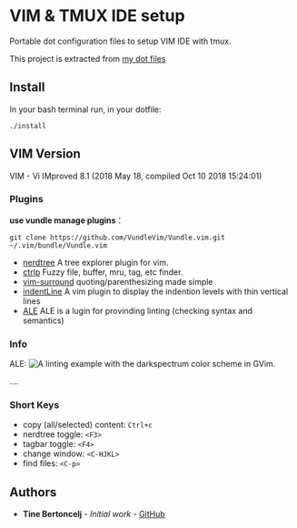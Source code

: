 # VIM & TMUX IDE setup

Portable dot configuration files to setup VIM IDE with tmux.

This project is extracted from [my dot files](https://github.com/axiaoxin/mac-dotfiles)

## Install  

In your bash terminal run, in your dotfile:

    ./install

## VIM Version

VIM - Vi IMproved 8.1 (2018 May 18, compiled Oct 10 2018 15:24:01)

### Plugins

**use vundle manage plugins**：

    git clone https://github.com/VundleVim/Vundle.vim.git ~/.vim/bundle/Vundle.vim

- [nerdtree](https://github.com/scrooloose/nerdtree) A tree explorer plugin for vim.
- [ctrlp](https://github.com/kien/ctrlp.vim) Fuzzy file, buffer, mru, tag, etc finder.
- [vim-surround](https://github.com/tpope/vim-surround) quoting/parenthesizing made simple
- [indentLine](https://github.com/Yggdroot/indentLine) A vim plugin to display the indention levels with thin vertical lines
- [ALE](https://github.com/w0rp/ale) ALE is a lugin for provinding linting (checking syntax and semantics)

### Info
ALE:
<img src="img/example.gif?raw=true" alt="A linting example with the darkspectrum color scheme in GVim." title="A linting example with the darkspectrum color scheme in GVim.">

....
### Short Keys

- copy (all/selected) content: `Ctrl+c`
- nerdtree toggle: `<F3>`
- tagbar toggle: `<F4>`
- change window: `<C-HJKL>`
- find files: `<C-p>`

## Authors

* **Tine Bertoncelj** - *Initial work* - [GitHub](https://github.com/bertoncelj)

